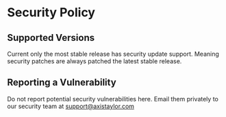 # Security Policy

## Supported Versions
Current only the most stable release has security update support.
Meaning security patches are always patched the latest stable release. 

## Reporting a Vulnerability
Do not report potential security vulnerabilities here. Email them privately to our security team at support@axistaylor.com
